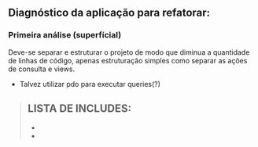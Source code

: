 ## Diagnóstico da aplicação para refatorar:

### Primeira análise (superfícial)
Deve-se separar e estruturar o projeto de modo que diminua a quantidade de linhas de código, apenas estruturação simples como separar as ações de consulta e views.

- Talvez utilizar pdo para executar queries(?)


> LISTA DE INCLUDES:
> -
> -
> -